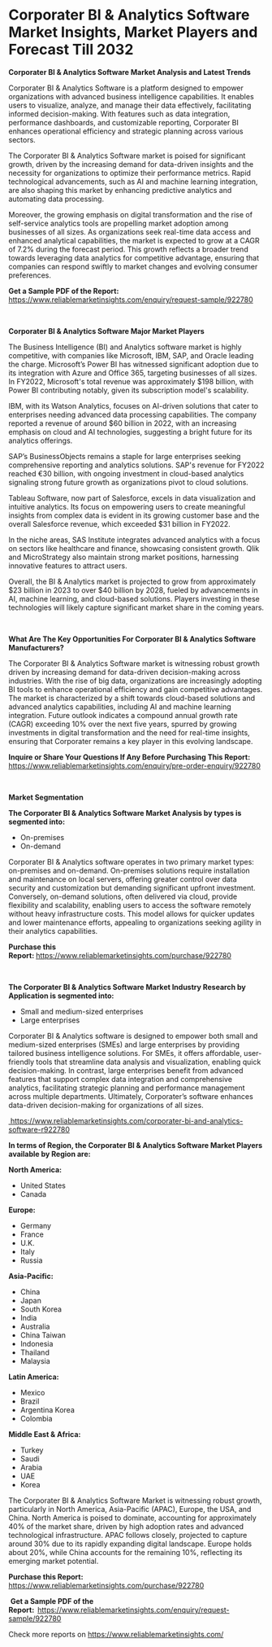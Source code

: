 <p><h1>Corporater BI & Analytics Software Market Insights, Market Players and Forecast Till 2032</h1></p><p><strong>Corporater BI & Analytics Software Market Analysis and Latest Trends</strong></p>
<p><p>Corporater BI & Analytics Software is a platform designed to empower organizations with advanced business intelligence capabilities. It enables users to visualize, analyze, and manage their data effectively, facilitating informed decision-making. With features such as data integration, performance dashboards, and customizable reporting, Corporater BI enhances operational efficiency and strategic planning across various sectors.</p><p>The Corporater BI & Analytics Software market is poised for significant growth, driven by the increasing demand for data-driven insights and the necessity for organizations to optimize their performance metrics. Rapid technological advancements, such as AI and machine learning integration, are also shaping this market by enhancing predictive analytics and automating data processing.</p><p>Moreover, the growing emphasis on digital transformation and the rise of self-service analytics tools are propelling market adoption among businesses of all sizes. As organizations seek real-time data access and enhanced analytical capabilities, the market is expected to grow at a CAGR of 7.2% during the forecast period. This growth reflects a broader trend towards leveraging data analytics for competitive advantage, ensuring that companies can respond swiftly to market changes and evolving consumer preferences.</p></p>
<p><strong>Get a Sample PDF of the Report:&nbsp;</strong> <a href="https://www.reliablemarketinsights.com/enquiry/request-sample/922780?utm_campaign=2667&utm_medium=2&utm_source=Github&utm_content=ia&utm_term=07032025&utm_id=corporater-bi-analytics-software">https://www.reliablemarketinsights.com/enquiry/request-sample/922780</a></p>
<p>&nbsp;</p>
<p><strong>Corporater BI & Analytics Software Major Market Players</strong></p>
<p><p>The Business Intelligence (BI) and Analytics software market is highly competitive, with companies like Microsoft, IBM, SAP, and Oracle leading the charge. Microsoft’s Power BI has witnessed significant adoption due to its integration with Azure and Office 365, targeting businesses of all sizes. In FY2022, Microsoft's total revenue was approximately $198 billion, with Power BI contributing notably, given its subscription model's scalability.</p><p>IBM, with its Watson Analytics, focuses on AI-driven solutions that cater to enterprises needing advanced data processing capabilities. The company reported a revenue of around $60 billion in 2022, with an increasing emphasis on cloud and AI technologies, suggesting a bright future for its analytics offerings.</p><p>SAP’s BusinessObjects remains a staple for large enterprises seeking comprehensive reporting and analytics solutions. SAP's revenue for FY2022 reached €30 billion, with ongoing investment in cloud-based analytics signaling strong future growth as organizations pivot to cloud solutions.</p><p>Tableau Software, now part of Salesforce, excels in data visualization and intuitive analytics. Its focus on empowering users to create meaningful insights from complex data is evident in its growing customer base and the overall Salesforce revenue, which exceeded $31 billion in FY2022. </p><p>In the niche areas, SAS Institute integrates advanced analytics with a focus on sectors like healthcare and finance, showcasing consistent growth. Qlik and MicroStrategy also maintain strong market positions, harnessing innovative features to attract users.</p><p>Overall, the BI & Analytics market is projected to grow from approximately $23 billion in 2023 to over $40 billion by 2028, fueled by advancements in AI, machine learning, and cloud-based solutions. Players investing in these technologies will likely capture significant market share in the coming years.</p></p>
<p>&nbsp;</p>
<p><strong>What Are The Key Opportunities For Corporater BI & Analytics Software Manufacturers?</strong></p>
<p><p>The Corporater BI & Analytics Software market is witnessing robust growth driven by increasing demand for data-driven decision-making across industries. With the rise of big data, organizations are increasingly adopting BI tools to enhance operational efficiency and gain competitive advantages. The market is characterized by a shift towards cloud-based solutions and advanced analytics capabilities, including AI and machine learning integration. Future outlook indicates a compound annual growth rate (CAGR) exceeding 10% over the next five years, spurred by growing investments in digital transformation and the need for real-time insights, ensuring that Corporater remains a key player in this evolving landscape.</p></p>
<p><strong>Inquire or Share Your Questions If Any Before Purchasing This Report:</strong> <a href="https://www.reliablemarketinsights.com/enquiry/pre-order-enquiry/922780?utm_campaign=2667&utm_medium=2&utm_source=Github&utm_content=ia&utm_term=07032025&utm_id=corporater-bi-analytics-software">https://www.reliablemarketinsights.com/enquiry/pre-order-enquiry/922780</a></p>
<p>&nbsp;</p>
<p><strong>Market Segmentation</strong></p>
<p><strong>The Corporater BI & Analytics Software Market Analysis by types is segmented into:</strong></p>
<p><ul><li>On-premises</li><li>On-demand</li></ul></p>
<p><p>Corporater BI & Analytics software operates in two primary market types: on-premises and on-demand. On-premises solutions require installation and maintenance on local servers, offering greater control over data security and customization but demanding significant upfront investment. Conversely, on-demand solutions, often delivered via cloud, provide flexibility and scalability, enabling users to access the software remotely without heavy infrastructure costs. This model allows for quicker updates and lower maintenance efforts, appealing to organizations seeking agility in their analytics capabilities.</p></p>
<p><strong>Purchase this Report:&nbsp;</strong><a href="https://www.reliablemarketinsights.com/purchase/922780?utm_campaign=2667&utm_medium=2&utm_source=Github&utm_content=ia&utm_term=07032025&utm_id=corporater-bi-analytics-software">https://www.reliablemarketinsights.com/purchase/922780</a></p>
<p>&nbsp;</p>
<p><strong>The Corporater BI & Analytics Software Market Industry Research by Application is segmented into:</strong></p>
<p><ul><li>Small and medium-sized enterprises</li><li>Large enterprises</li></ul></p>
<p><p>Corporater BI & Analytics software is designed to empower both small and medium-sized enterprises (SMEs) and large enterprises by providing tailored business intelligence solutions. For SMEs, it offers affordable, user-friendly tools that streamline data analysis and visualization, enabling quick decision-making. In contrast, large enterprises benefit from advanced features that support complex data integration and comprehensive analytics, facilitating strategic planning and performance management across multiple departments. Ultimately, Corporater’s software enhances data-driven decision-making for organizations of all sizes.</p></p>
<p><a href="https://www.reliablemarketinsights.com/corporater-bi-and-analytics-software-r922780?utm_campaign=2667&utm_medium=2&utm_source=Github&utm_content=ia&utm_term=07032025&utm_id=corporater-bi-analytics-software">&nbsp;https://www.reliablemarketinsights.com/corporater-bi-and-analytics-software-r922780</a></p>
<p><strong>In terms of Region, the Corporater BI & Analytics Software Market Players available by Region are:</strong></p>
<p>
    <p> <strong> North America: </strong>
        <ul>
            <li>United States</li>
            <li>Canada</li>
        </ul>
        </p> 
    <p> <strong> Europe: </strong>
        <ul>
            <li>Germany</li>
            <li>France</li>
            <li>U.K.</li>
            <li>Italy</li>
            <li>Russia</li>
        </ul>
        </p> 
    <p> <strong> Asia-Pacific: </strong>
        <ul>
            <li>China</li>
            <li>Japan</li>
            <li>South Korea</li>
            <li>India</li>
            <li>Australia</li>
            <li>China Taiwan</li>
            <li>Indonesia</li>
            <li>Thailand</li>
            <li>Malaysia</li>
        </ul>
        </p> 
    <p> <strong> Latin America: </strong>
        <ul>
            <li>Mexico</li>
            <li>Brazil</li>
            <li>Argentina Korea</li>
            <li>Colombia</li>
        </ul>
        </p> 
    <p> <strong> Middle East & Africa: </strong>
        <ul>
            <li>Turkey</li>
            <li>Saudi</li>
            <li>Arabia</li>
            <li>UAE</li>
            <li>Korea</li>
        </ul>
    </p>
    </p>
<p><p>The Corporater BI & Analytics Software Market is witnessing robust growth, particularly in North America, Asia-Pacific (APAC), Europe, the USA, and China. North America is poised to dominate, accounting for approximately 40% of the market share, driven by high adoption rates and advanced technological infrastructure. APAC follows closely, projected to capture around 30% due to its rapidly expanding digital landscape. Europe holds about 20%, while China accounts for the remaining 10%, reflecting its emerging market potential.</p></p>
<p><strong>Purchase this Report: </strong><a href="https://www.reliablemarketinsights.com/purchase/922780?utm_campaign=2667&utm_medium=2&utm_source=Github&utm_content=ia&utm_term=07032025&utm_id=corporater-bi-analytics-software">https://www.reliablemarketinsights.com/purchase/922780</a></p>
<p>&nbsp;<strong>Get a Sample PDF of the Report:&nbsp;&nbsp;</strong><a href="https://www.reliablemarketinsights.com/enquiry/request-sample/922780?utm_campaign=2667&utm_medium=2&utm_source=Github&utm_content=ia&utm_term=07032025&utm_id=corporater-bi-analytics-software">https://www.reliablemarketinsights.com/enquiry/request-sample/922780</a></p>
<p><strong></strong></p>
<p>Check more reports on <a href="https://www.reliablemarketinsights.com/?utm_campaign=2667&utm_medium=2&utm_source=Github&utm_content=ia&utm_term=07032025&utm_id=corporater-bi-analytics-software">https://www.reliablemarketinsights.com/</a></p>